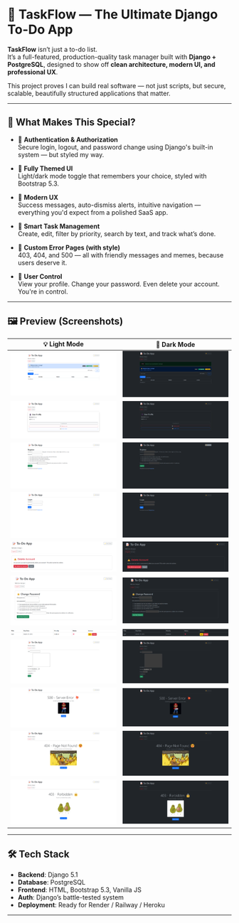 # 🧠 TaskFlow — The Ultimate Django To-Do App

**TaskFlow** isn’t just a to-do list.  
It’s a full-featured, production-quality task manager built with **Django + PostgreSQL**, designed to show off **clean architecture, modern UI, and professional UX**.

This project proves I can build real software — not just scripts, but secure, scalable, beautifully structured applications that matter.

---

## 🚀 What Makes This Special?

- 🔐 **Authentication & Authorization**  
  Secure login, logout, and password change using Django's built-in system — but styled my way.

- 🎨 **Fully Themed UI**  
  Light/dark mode toggle that remembers your choice, styled with Bootstrap 5.3.

- 🧭 **Modern UX**  
  Success messages, auto-dismiss alerts, intuitive navigation — everything you'd expect from a polished SaaS app.

- 📝 **Smart Task Management**  
  Create, edit, filter by priority, search by text, and track what’s done.

- 🧼 **Custom Error Pages (with style)**  
  403, 404, and 500 — all with friendly messages and memes, because users deserve it.

- 🧍 **User Control**  
  View your profile. Change your password. Even delete your account. You're in control.

---

## 🖼 Preview (Screenshots)

| 💡 Light Mode | 🌙 Dark Mode |
|--------------|-------------|
| ![Light](screenshots/home_light.png) | ![Dark](screenshots/home_dark.png) |
| ![Light](screenshots/profile_light.png) | ![Dark](screenshots/profile_dark.png) |
| ![Light](screenshots/register_light.png) | ![Dark](screenshots/register_dark.png) |
| ![Light](screenshots/login_light.png) | ![Dark](screenshots/login_dark.png) |
| ![Light](screenshots/delete_account_light.png) | ![Dark](screenshots/delete_account_dark.png) |
| ![Light](screenshots/change_password_light.png) | ![Dark](screenshots/change_password_dark.png) |
| ![Light](screenshots/after_add_task_light.png) | ![Dark](screenshots/after_add_task_dark.png) |
| ![Light](screenshots/add_task_light.png) | ![Dark](screenshots/add_task_dark.png) |
| ![Light](screenshots/500_light.png) | ![Dark](screenshots/500_dark.png) |
| ![Light](screenshots/404_light.png) | ![Dark](screenshots/404_dark.png) |
| ![Light](screenshots/403_light.png) | ![Dark](screenshots/403_dark.png) |

---

## 🛠 Tech Stack

- **Backend**: Django 5.1
- **Database**: PostgreSQL
- **Frontend**: HTML, Bootstrap 5.3, Vanilla JS
- **Auth**: Django’s battle-tested system
- **Deployment**: Ready for Render / Railway / Heroku

---
